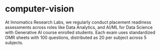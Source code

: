 # computer-vision
At Innomatics Research Labs, we regularly conduct placement readiness assessments across roles like Data Analytics, and AI/ML for Data Science with Generative AI course enrolled students. Each exam uses standardized OMR sheets with 100 questions, distributed as 20 per subject across 5 subjects.
